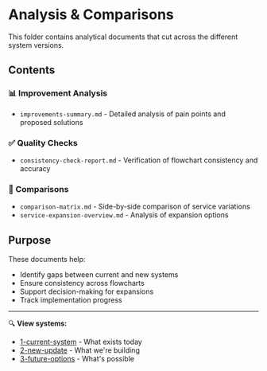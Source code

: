 # Analysis & Comparisons

This folder contains analytical documents that cut across the different system versions.

## Contents

### 📊 Improvement Analysis
- `improvements-summary.md` - Detailed analysis of pain points and proposed solutions

### ✅ Quality Checks
- `consistency-check-report.md` - Verification of flowchart consistency and accuracy

### 🔄 Comparisons
- `comparison-matrix.md` - Side-by-side comparison of service variations
- `service-expansion-overview.md` - Analysis of expansion options

## Purpose
These documents help:
- Identify gaps between current and new systems
- Ensure consistency across flowcharts
- Support decision-making for expansions
- Track implementation progress

---

🔍 **View systems:**
- [1-current-system](../1-current-system/) - What exists today
- [2-new-update](../2-new-update/) - What we're building
- [3-future-options](../3-future-options/) - What's possible